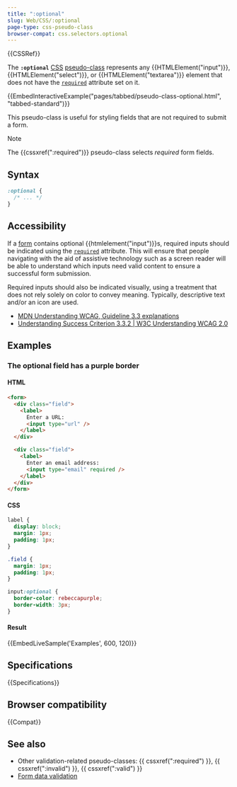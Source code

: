 ```yaml
---
title: ":optional"
slug: Web/CSS/:optional
page-type: css-pseudo-class
browser-compat: css.selectors.optional
---
```


{{CSSRef}}

The **`:optional`** [CSS](/en-US/docs/Web/CSS) [pseudo-class](/en-US/docs/Web/CSS/Pseudo-classes) represents any {{HTMLElement("input")}}, {{HTMLElement("select")}}, or {{HTMLElement("textarea")}} element that does not have the [`required`](/en-US/docs/Web/HTML/Element/input#required) attribute set on it.

{{EmbedInteractiveExample("pages/tabbed/pseudo-class-optional.html", "tabbed-standard")}}

This pseudo-class is useful for styling fields that are not required to submit a form.

> [!NOTE]
> The {{cssxref(":required")}} pseudo-class selects _required_ form fields.

## Syntax

```css
:optional {
  /* ... */
}
```

## Accessibility

If a [form](/en-US/docs/Web/HTML/Element/form) contains optional {{htmlelement("input")}}s, required inputs should be indicated using the [`required`](/en-US/docs/Web/HTML/Element/input#required) attribute. This will ensure that people navigating with the aid of assistive technology such as a screen reader will be able to understand which inputs need valid content to ensure a successful form submission.

Required inputs should also be indicated visually, using a treatment that does not rely solely on color to convey meaning. Typically, descriptive text and/or an icon are used.

- [MDN Understanding WCAG, Guideline 3.3 explanations](/en-US/docs/Web/Accessibility/Understanding_WCAG/Understandable#guideline_3.3_%e2%80%94_input_assistance_help_users_avoid_and_correct_mistakes)
- [Understanding Success Criterion 3.3.2 | W3C Understanding WCAG 2.0](https://www.w3.org/TR/UNDERSTANDING-WCAG20/minimize-error-cues.html)

## Examples

### The optional field has a purple border

#### HTML

```html
<form>
  <div class="field">
    <label>
      Enter a URL:
      <input type="url" />
    </label>
  </div>

  <div class="field">
    <label>
      Enter an email address:
      <input type="email" required />
    </label>
  </div>
</form>
```

#### CSS

```css
label {
  display: block;
  margin: 1px;
  padding: 1px;
}

.field {
  margin: 1px;
  padding: 1px;
}

input:optional {
  border-color: rebeccapurple;
  border-width: 3px;
}
```

#### Result

{{EmbedLiveSample('Examples', 600, 120)}}

## Specifications

{{Specifications}}

## Browser compatibility

{{Compat}}

## See also

- Other validation-related pseudo-classes: {{ cssxref(":required") }}, {{ cssxref(":invalid") }}, {{ cssxref(":valid") }}
- [Form data validation](/en-US/docs/Learn/Forms/Form_validation)
